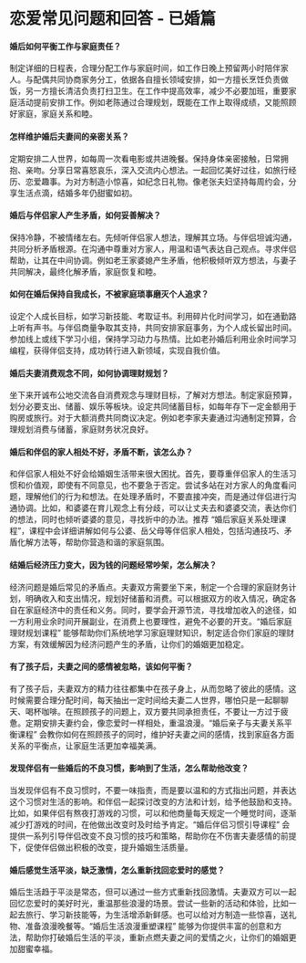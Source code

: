 # 恋爱常见问题和回答 - 已婚篇

#### 婚后如何平衡工作与家庭责任？

制定详细的日程表，合理分配工作与家庭时间，如工作日晚上预留两小时陪伴家人。与配偶共同协商家务分工，依据各自擅长领域安排，如一方擅长烹饪负责做饭，另一方擅长清洁负责打扫卫生。在工作中提高效率，减少不必要加班，重要家庭活动提前安排工作。例如老陈通过合理规划，既能在工作上取得成绩，又能照顾好家庭，家庭关系和睦。

#### 怎样维护婚后夫妻间的亲密关系？

定期安排二人世界，如每周一次看电影或共进晚餐。保持身体亲密接触，日常拥抱、亲吻。分享日常喜怒哀乐，深入交流内心想法。一起回忆美好过往，如旅行经历、恋爱趣事。为对方制造小惊喜，如纪念日礼物。像老张夫妇坚持每周约会，分享生活点滴，结婚多年仍甜蜜如初。

#### 婚后与伴侣家人产生矛盾，如何妥善解决？

保持冷静，不被情绪左右。先倾听伴侣家人想法，理解其立场。与伴侣坦诚沟通，共同分析矛盾根源。在沟通中尊重对方家人，用温和语气表达自己观点。寻求伴侣帮助，让其在中间协调。例如老王家婆媳产生矛盾，他积极倾听双方想法，与妻子共同解决，最终化解矛盾，家庭恢复和睦。

#### 如何在婚后保持自我成长，不被家庭琐事磨灭个人追求？

设定个人成长目标，如学习新技能、考取证书。利用碎片化时间学习，如在通勤路上听有声书。与伴侣商量争取其支持，共同安排家庭事务，为个人成长留出时间。参加线上或线下学习小组，保持学习动力与热情。比如老孙婚后利用业余时间学习编程，获得伴侣支持，成功转行进入新领域，实现自我价值。

#### 婚后夫妻消费观念不同，如何协调理财规划？

坐下来开诚布公地交流各自消费观念与理财目标，了解对方想法。制定家庭预算，划分必要支出、储蓄、娱乐等板块。设定共同储蓄目标，如每年存下一定金额用于购房或旅行。对于大额消费共同商议决定。例如老李家夫妻通过沟通制定预算，合理规划消费与储蓄，家庭财务状况良好。

#### 婚后和伴侣的家人相处不好，矛盾不断，该怎么办？

和伴侣家人相处不好会给婚姻生活带来很大困扰。首先，要尊重伴侣家人的生活习惯和价值观，即使有不同意见，也不要急于否定。尝试多站在对方家人的角度看问题，理解他们的行为和想法。在处理矛盾时，不要直接冲突，而是通过伴侣进行沟通协调。比如，和婆婆在育儿观念上有分歧，可以让丈夫去和婆婆交流，表达你们的想法，同时也倾听婆婆的意见，寻找折中的办法。推荐
“婚后家庭关系处理课程”，课程中会详细讲解如何与公婆、岳父母等伴侣家人相处，包括沟通技巧、矛盾化解方法等，帮助你营造和谐的家庭氛围。

#### 结婚后经济压力变大，因为钱的问题经常吵架，怎么解决？

经济问题是婚后常见的矛盾点。夫妻双方需要坐下来，制定一个合理的家庭财务计划，明确收入和支出情况，规划好储蓄和消费。可以根据双方的收入情况，确定各自在家庭经济中的责任和义务。同时，要学会开源节流，寻找增加收入的途径，如一方利用业余时间开展副业，在消费上也要理性，避免不必要的开支。“婚后家庭理财规划课程”
能够帮助你们系统地学习家庭理财知识，制定适合你们家庭的理财方案，有效缓解因为经济问题产生的矛盾，让你们的婚姻更加稳定。

#### 有了孩子后，夫妻之间的感情被忽略，该如何平衡？

有了孩子后，夫妻双方的精力往往都集中在孩子身上，从而忽略了彼此的感情。这时候需要合理分配时间，每天抽出一定时间给夫妻二人世界，哪怕只是一起聊聊天、喝杯咖啡。在照顾孩子的问题上，双方要共同承担责任，不要让一方过于疲惫。定期安排夫妻约会，像恋爱时一样相处，重温浪漫。“婚后亲子与夫妻关系平衡课程”
会教你如何在照顾孩子的同时，维护好夫妻之间的感情，找到家庭各方面关系的平衡点，让家庭生活更加幸福美满。

#### 发现伴侣有一些婚后的不良习惯，影响到了生活，怎么帮助他改变？

当发现伴侣有不良习惯时，不要一味指责，而是要以温和的方式指出问题，并表达这个习惯对生活的影响。和伴侣一起探讨改变的方法和计划，给予他鼓励和支持。比如，如果伴侣有熬夜打游戏的习惯，可以和他商量每天规定一个睡觉时间，逐渐减少打游戏的时间，在他做出改变时及时给予肯定。“婚后伴侣习惯引导课程”
会提供一系列引导伴侣改变不良习惯的技巧和策略，帮助你在不伤害夫妻感情的前提下，促使伴侣做出积极的改变，提升婚姻生活质量。

#### 婚后感觉生活平淡，缺乏激情，怎么重新找回恋爱时的感觉？

婚后生活趋于平淡是常态，但可以通过一些方式重新找回激情。夫妻双方可以一起回忆恋爱时的美好时光，重温那些浪漫的场景。尝试一些新的活动和体验，比如一起去旅行、学习新技能等，为生活增添新鲜感。也可以给对方制造一些惊喜，送礼物、准备浪漫晚餐等。“婚后生活浪漫重塑课程”
能够为你提供丰富的创意和方法，帮助你打破婚后生活的平淡，重新点燃夫妻之间的爱情之火，让你们的婚姻更加甜蜜幸福。
